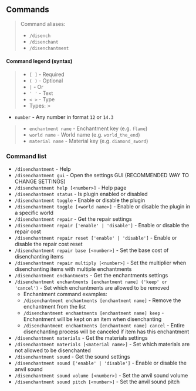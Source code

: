 ## Commands

> Command aliases:
> - `/disench`
> - `/disenchant`
> - `/disenchantment`

#### Command legend (syntax)

> - `[ ]` - Required
> - `( )` - Optional
> - `|` - Or
> - `' '` - Text
> - `< >` - Type
> - Types:
    >
- `number` - Any number in format `12` or `14.3`
>   - `enchantment name` - Enchantment key (e.g. `flame`)
>   - `world name` - World name (e.g. `world_the_end`)
>   - `material name` - Material key (e.g. `diamond_sword`)

### Command list

- `/disenchantment` - Help
- `/disenchantment gui` - Open the settings GUI (RECOMMENDED WAY TO CHANGE SETTINGS)
- `/disenchantment help [<number>]` - Help page
- `/disenchantment status` - Is plugin enabled or disabled
- `/disenchantment toggle` - Enable or disable the plugin
- `/disenchantment toggle [<world name>]` - Enable or disable the plugin in a specific world
- `/disenchantment repair` - Get the repair settings
- `/disenchantment repair ['enable' | 'disable']` - Enable or disable the repair cost
- `/disenchantment repair reset ['enable' | 'disable']` - Enable or disable the repair cost reset
- `/disenchantment repair base [<number>]` - Set the base cost of disenchanting items
- `/disenchantment repair multiply [<number>]` - Set the multiplier when disenchanting items with multiple enchantments
- `/disenchantment enchantments` - Get the enchantments settings
- `/disenchantment enchantments [enchantment name] ('keep' or 'cancel')` - Set which enchantments are allowed to be
  removed
    - Enchantment command examples:
    - `/disenchantment enchantments [enchantment name]` - Remove the enchantment from the list
    - `/disenchantment enchantments [enchantment name] keep` - Enchantment will be kept on an item when disenchanting
    - `/disenchantment enchantments [enchantment name] cancel` - Entire disenchanting process will be canceled if item
      has this enchantment
- `/disenchantment materials` - Get the materials settings
- `/disenchantment materials [<material name>]` - Set which materials are not allowed to be disenchanted
- `/disenchantment sound` - Get the sound settings
- `/disenchantment sound ['enable' | 'disable']` - Enable or disable the anvil sound
- `/disenchantment sound volume [<number>]` - Set the anvil sound volume
- `/disenchantment sound pitch [<number>]` - Set the anvil sound pitch
